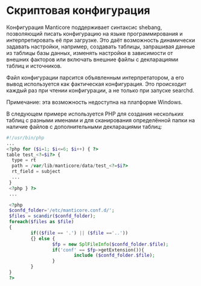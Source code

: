 # Скриптовая конфигурация

Конфигурация Manticore поддерживает синтаксис shebang, позволяющий писать конфигурацию на языке программирования и интерпретировать её при загрузке. Это даёт возможность динамически задавать настройки, например, создавать таблицы, запрашивая данные из таблицы базы данных, изменять настройки в зависимости от внешних факторов или включать внешние файлы с декларациями таблиц и источников.

Файл конфигурации парсится объявленным интерпретатором, а его вывод используется как фактическая конфигурация. Это происходит каждый раз при чтении конфигурации, а не только при запуске searchd.

Примечание: эта возможность недоступна на платформе Windows.

В следующем примере используется PHP для создания нескольких таблиц с разными именами и для сканирования определённой папки на наличие файлов с дополнительными декларациями таблиц:

```php
#!/usr/bin/php
...
<?php for ($i=1; $i<=6; $i++) { ?>
table test_<?=$i?> {
  type = rt
  path = /var/lib/manticore/data/test_<?=$i?>
  rt_field = subject
  ...
 }
 <?php } ?>
 ...

 <?php
 $confd_folder='/etc/manticore.conf.d/';
 $files = scandir($confd_folder);
 foreach($files as $file)
 {
         if(($file == '.') || ($file =='..'))
         {} else {
                 $fp = new SplFileInfo($confd_folder.$file);
                 if('conf' == $fp->getExtension()){
                         include ($confd_folder.$file);
                 }
         }
 }
 ?>
```
<!-- proofread -->


